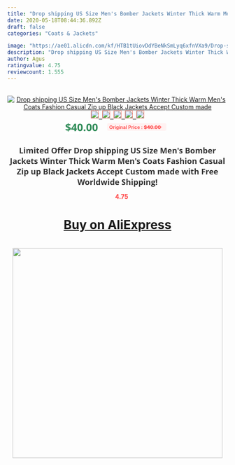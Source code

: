 ```yaml
---
title: "Drop shipping US Size Men's Bomber Jackets Winter Thick Warm Men's Coats Fashion Casual Zip up Black Jackets Accept Custom made"
date: 2020-05-18T08:44:36.892Z
draft: false
categories: "Coats & Jackets"

image: "https://ae01.alicdn.com/kf/HTB1tUiovDdYBeNkSmLyq6xfnVXa9/Drop-shipping-US-Size-Men-s-Bomber-Jackets-Winter-Thick-Warm-Men-s-Coats-Fashion-Casual.jpg"
description: "Drop shipping US Size Men's Bomber Jackets Winter Thick Warm Men's Coats Fashion Casual Zip up Black Jackets Accept Custom made"
author: Agus
ratingvalue: 4.75
reviewcount: 1.555
---
```

<br>
<div style="text-align: center;">
<a href="https://s.click.aliexpress.com/e/_Abwdlx" target="_blank" rel="nofollow noopener noreferrer"><img alt="Drop shipping US Size Men's Bomber Jackets Winter Thick Warm Men's Coats Fashion Casual Zip up Black Jackets Accept Custom made" class="magnifier-image" src="https://ae01.alicdn.com/kf/HTB1tUiovDdYBeNkSmLyq6xfnVXa9/Drop-shipping-US-Size-Men-s-Bomber-Jackets-Winter-Thick-Warm-Men-s-Coats-Fashion-Casual.jpg_640x640.jpg">
<br>
<img style="border:1px solid salmon" src="https://ae01.alicdn.com/kf/HTB1tUiovDdYBeNkSmLyq6xfnVXa9/Drop-shipping-US-Size-Men-s-Bomber-Jackets-Winter-Thick-Warm-Men-s-Coats-Fashion-Casual.jpg_120x120.jpg">&nbsp;&nbsp;<img style="border:1px solid salmon" src="https://ae01.alicdn.com/kf/HTB1AkTbvwKTBuNkSne1q6yJoXXaY/Drop-shipping-US-Size-Men-s-Bomber-Jackets-Winter-Thick-Warm-Men-s-Coats-Fashion-Casual.jpg_120x120.jpg">&nbsp;&nbsp;<img style="border:1px solid salmon" src="https://ae01.alicdn.com/kf/HTB1Q_obDQOWBuNjSsppq6xPgpXar/Drop-shipping-US-Size-Men-s-Bomber-Jackets-Winter-Thick-Warm-Men-s-Coats-Fashion-Casual.jpg_120x120.jpg">&nbsp;&nbsp;<img style="border:1px solid salmon" src="_120x120.jpg">&nbsp;&nbsp;<img style="border:1px solid salmon" src="https://ae01.alicdn.com/kf/HTB1LtspDSBYBeNjy0Feq6znmFXa9/Drop-shipping-US-Size-Men-s-Bomber-Jackets-Winter-Thick-Warm-Men-s-Coats-Fashion-Casual.jpg_120x120.jpg"></a></div><br0>
<div style="text-align: center;"><span style="background-color: white; border: 0px; box-sizing: border-box; color: seagreen; display: inline-block; font-family: &quot;open sans&quot; , &quot;arial&quot; , &quot;helvetica&quot; , sans-serif , &quot;heiti&quot;; font-size: 24px; font-stretch: inherit; font-weight: 700; line-height: inherit; margin: 0px 10px 0px 0px; padding: 0px; vertical-align: middle;">$40.00 </span>
<span style="background: rgb(255 , 241 , 241); border-radius: 3px; border: 0px; box-sizing: border-box; color: #ff4747; display: inline-block; font-family: inherit; font-size: 12px; font-stretch: inherit; font-style: inherit; font-variant: inherit; font-weight: 600; line-height: inherit; margin: 0px; padding: 2px 5px; transform: scale(0.9); vertical-align: middle;">Original Price : <b style="text-decoration: line-through;">$40.00 </b> &nbsp;&nbsp;</span></div>
<h1 style="color: #333333; display: inline-block; font-family: &quot;open sans&quot; , &quot;arial&quot; , &quot;helvetica&quot; , sans-serif , &quot;heiti&quot;; font-size: 18px; font-stretch: inherit; font-weight: 700; text-align: center;">Limited Offer Drop shipping US Size Men's Bomber Jackets Winter Thick Warm Men's Coats Fashion Casual Zip up Black Jackets Accept Custom made with Free Worldwide Shipping!</h1>
<div style="color: #ff4747; text-align: center;">
<img src="https://4.bp.blogspot.com/-M0ZcTcb-5uY/XleCXlxnR4I/AAAAAAAAAEc/OrjgMkXV1oMQFaCRZj5HQwOCBcu3w1FegCPcBGAYYCw/s1600/star.png" style="height: 15px;">&nbsp;<b>4.75</b></div>
<div class="button_cont" align="center"><a class="buynow_a" href="https://s.click.aliexpress.com/e/_Abwdlx" target="_blank" rel="nofollow noopener noreferrer"><H1>Buy on AliExpress</H1></a></div><br>
<div class="separator" style="clear: both; text-align: center;">
<img src="https://lh3.googleusercontent.com/-pTy5HemUv9M/XlePHvY0dAI/AAAAAAAAAE4/0nX5iRUoIWY8eMW9Dpxeirr157OZliDIgCLcBGAsYHQ/s1600/badge.gif" width="480">
</div>
